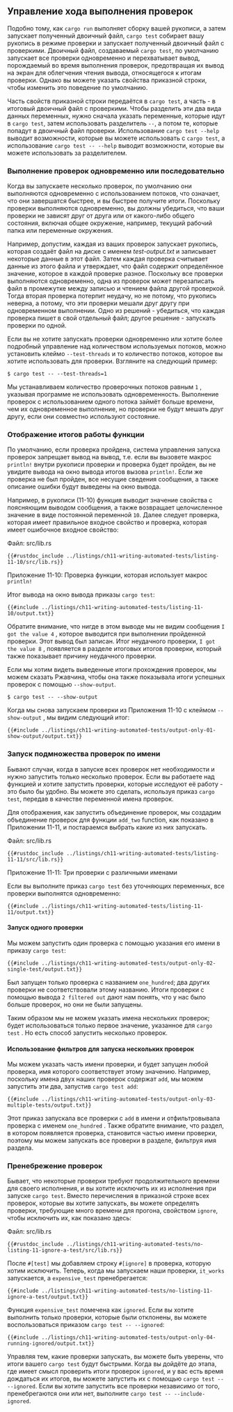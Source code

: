 ## Управление хода выполнения проверок

Подобно тому, как `cargo run` выполняет сборку вашей рукописи, а затем запускает полученный двоичный файл, `cargo test` собирает вашу рукопись в режиме проверки и запускает полученный двоичный файл с проверкими. Двоичный файл, создаваемый `cargo test`, по умолчанию запускает все проверки одновременно и перехватывает вывод, порождаемый во время выполнения проверок, предотвращая их вывод на экран для облегчения чтения вывода, относящегося к итогам проверки. Однако вы можете указать свойства приказной строки, чтобы изменить это поведение по умолчанию.

Часть свойств приказной строки передаётся в `cargo test`, а часть - в итоговый двоичный файл с проверкими. Чтобы разделить эти два вида данных переменных, нужно сначала указать переменные, которые идут в `cargo test`, затем использовать разделитель `--`, а потом те, которые попадут в двоичный файл проверки. Использование `cargo test --help` выводит возможности, которые вы можете использовать с `cargo test`, а использование `cargo test -- --help` выводит возможности, которые вы можете использовать за разделителем.

### Выполнение проверок одновременно или последовательно

Когда вы запускаете несколько проверок, по умолчанию они выполняются одновременно с использованием потоков, что означает, что они завершатся быстрее, и вы быстрее получите итоги. Поскольку проверки выполняются одновременно, вы должны убедиться, что ваши проверки не зависят друг от друга или от какого-либо общего состояния, включая общее окружение, например, текущий рабочий папка или переменные окружения.

Например, допустим, каждая из ваших проверок запускает рукопись, которая создаёт файл на диске с именем *test-output.txt* и записывает некоторые данные в этот файл. Затем каждая проверка считывает данные из этого файла и утверждает, что файл содержит определённое значение, которое в каждой проверке разное. Поскольку все проверки выполняются одновременно, одна из проверок может перезаписать файл в промежутке между записью и чтением файла другой проверкой. Тогда вторая проверка потерпит неудачу, но не потому, что рукопись неверна, а потому, что эти проверки мешали друг другу при одновременном выполнении. Одно из решений - убедиться, что каждая проверка пишет в свой отдельный файл; другое решение - запускать проверки по одной.

Если вы не хотите запускать проверки одновременно или хотите более подробный управление над количеством используемых потоков, можно установить клеймо `--test-threads` и то количество потоков, которое вы хотите использовать для проверки. Взгляните на следующий пример:

```console
$ cargo test -- --test-threads=1
```

Мы устанавливаем количество проверочных потоков равным `1` , указывая программе не использовать одновременность. Выполнение проверок с использованием одного потока займёт больше времени, чем их одновременное выполнение, но проверки не будут мешать друг другу, если они совместно используют состояние.

### Отображение итогов работы функции

По умолчанию, если проверка пройдена, система управления запуска проверок запрещает вывод на вывод, т.е. если вы вызовете макрос `println!` внутри рукописи проверки и проверка будет пройден, вы не увидите вывода на окно вывода итогов вызова `println!`. Если же проверка не был пройден, все несущие сведения сообщения, а также описание ошибки будут выведены на окно вывода.

Например, в рукописи (11-10) функция выводит значение свойства с поясняющим выводом сообщения, а также возвращает целочисленное  значение в виде постоянной переменной <code>10</code>. Далее следует проверка, которая имеет правильное входное свойство и проверка, которая имеет ошибочное входное свойство:

<span class="filename">Файл: src/lib.rs</span>

```rust,panics,noplayground
{{#rustdoc_include ../listings/ch11-writing-automated-tests/listing-11-10/src/lib.rs}}
```

<span class="caption">Приложение 11-10: Проверка функции, которая использует макрос <code>println!</code></span>

Итог вывода на окно вывода приказы `cargo test`:

```console
{{#include ../listings/ch11-writing-automated-tests/listing-11-10/output.txt}}
```

Обратите внимание, что нигде в этом выводе мы не видим сообщения `I got the value 4` , которое выводится при выполнении пройденной проверки. Этот вывод был записан. Итог неудачного проверки, `I got the value 8` , появляется в разделе итоговых итогов проверки, который также показывает причину неудачного проверки.

Если мы хотим видеть выведенные итоги прохождения проверок, мы можем сказать Ржавчина, чтобы она также показывала итоги успешных проверок с помощью `--show-output`.

```console
$ cargo test -- --show-output
```

Когда мы снова запускаем проверки из Приложения 11-10 с клеймом `--show-output` , мы видим следующий итог:

```console
{{#include ../listings/ch11-writing-automated-tests/output-only-01-show-output/output.txt}}
```

### Запуск подмножества проверок по имени

Бывают случаи, когда в запуске всех проверок нет необходимости и нужно запустить только несколько проверок. Если вы работаете над функцией и хотите запустить проверки, которые исследуют её работу - это было бы удобно. Вы можете это сделать, используя приказ `cargo test`, передав в качестве переменной имена проверок.

Для отображения, как запустить объединение проверок, мы создадим объединение проверок для функции `add_two` function, как показано в Приложении 11-11, и постараемся выбрать какие из них запускать.

<span class="filename">Файл: src/lib.rs</span>

```rust,noplayground
{{#rustdoc_include ../listings/ch11-writing-automated-tests/listing-11-11/src/lib.rs}}
```

<span class="caption">Приложение 11-11: Три проверки с различными именами</span>

Если вы выполните приказ `cargo test` без уточняющих переменных, все проверки выполнятся одновременно:

```console
{{#include ../listings/ch11-writing-automated-tests/listing-11-11/output.txt}}
```

#### Запуск одного проверки

Мы можем запустить один проверка с помощью указания его имени в приказу `cargo test`:

```console
{{#include ../listings/ch11-writing-automated-tests/output-only-02-single-test/output.txt}}
```

Был запущен только проверка с названием `one_hundred`; два других проверки не соответствовали этому названию. Итоги проверки с помощью вывода `2 filtered out` дают нам понять, что у нас было больше проверок, но они не были запущены.

Таким образом мы не можем указать имена нескольких проверок; будет использоваться только первое значение, указанное для `cargo test` . Но есть способ запустить несколько проверок.

#### Использование фильтров для запуска нескольких проверок

Мы можем указать часть имени проверки, и будет запущен любой проверка, имя которого соответствует этому значению. Например, поскольку имена двух наших проверок содержат `add`, мы можем запустить эти два, запустив `cargo test add`:

```console
{{#include ../listings/ch11-writing-automated-tests/output-only-03-multiple-tests/output.txt}}
```

Этот приказ запускала все проверки с `add` в имени и отфильтровывала проверка с именем `one_hundred` . Также обратите внимание, что раздел, в котором появляется проверка, становится частью имени проверки, поэтому мы можем запускать все проверки в разделе, фильтруя имя раздела.

### Пренебрежение проверок

Бывает, что некоторые проверки требуют продолжительного времени для своего исполнения, и вы хотите исключить их из исполнения при запуске `cargo test`. Вместо перечисления в приказной строке всех проверок, которые вы хотите запускать, вы можете определять проверки, требующие много времени для прогона, свойством `ignore`, чтобы исключить их, как показано здесь:

<span class="filename">Файл: src/lib.rs</span>

```rust,noplayground
{{#rustdoc_include ../listings/ch11-writing-automated-tests/no-listing-11-ignore-a-test/src/lib.rs}}
```

После `#[test]` мы добавляем строку `#[ignore]` в проверка, которую хотим исключить. Теперь, когда мы запускаем наши проверки, `it_works` запускается, а `expensive_test` пренебрегается:

```console
{{#include ../listings/ch11-writing-automated-tests/no-listing-11-ignore-a-test/output.txt}}
```

Функция `expensive_test` помечена как `ignored`. Если вы хотите выполнить только проверки, которые были отклонены, вы можете воспользоваться приказом `cargo test -- --ignored`:

```console
{{#include ../listings/ch11-writing-automated-tests/output-only-04-running-ignored/output.txt}}
```

Управляя тем, какие проверки запускать, вы можете быть уверены, что итоги вашего `cargo test` будут быстрыми. Когда вы дойдёте до этапа, где имеет смысл проверить итоги проверок `ignored`, и у вас есть время дождаться их итогов, вы можете запустить их с помощью `cargo test -- --ignored`. Если вы хотите запустить все проверки независимо от того, пренебрегаются они или нет, выполните `cargo test -- --include-ignored`.
